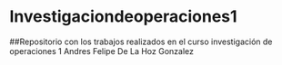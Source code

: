 # Investigaciondeoperaciones1
##Repositorio con los trabajos realizados en el curso investigación de operaciones 1
Andres Felipe De La Hoz Gonzalez

